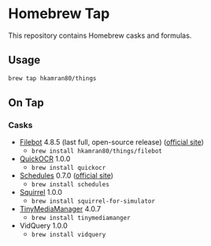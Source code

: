 # Homebrew Tap

This repository contains Homebrew casks and formulas.

## Usage

```bash
brew tap hkamran80/things
```

## On Tap

### Casks

- [Filebot](https://github.com/barry-allen07/FB-Mod) 4.8.5 (last full, open-source release) ([official site](https://www.filebot.net/))
  - `brew install hkamran80/things/filebot`
- [QuickOCR](https://github.com/aheze/QuickOCR) 1.0.0
  - `brew install quickocr`
- [Schedules](https://github.com/hkamran/schedules-apple) 0.7.0 ([official site](https://schedules.unisontech.org))
  - `brew install schedules`
- [Squirrel](https://github.com/aheze/Squirrel) 1.0.0
  - `brew install squirrel-for-simulator`
- [TinyMediaManager](https://www.tinymediamanager.org/) 4.0.7
  - `brew install tinymediamanger`
- VidQuery 1.0.0
  - `brew install vidquery`
